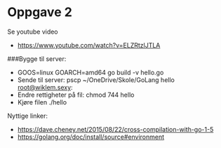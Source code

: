 # Oppgave 2

Se youtube video
* https://www.youtube.com/watch?v=ELZRtzlJTLA

###Bygge til server:
* GOOS=linux GOARCH=amd64 go build -v hello.go
* Sende til server: pscp  ~/OneDrive/Skole/GoLang hello root@wiklem.sexy:
* Endre rettigheter på fil: chmod 744 hello
* Kjøre filen ./hello

Nyttige linker:
* https://dave.cheney.net/2015/08/22/cross-compilation-with-go-1-5
* https://golang.org/doc/install/source#environment